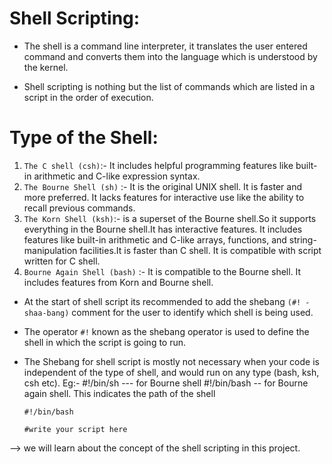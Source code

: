 # Shell Scripting:

- The shell is a command line interpreter, it translates the user entered command and converts them into the language which is understood by the kernel.

- Shell scripting is nothing but the list of commands which are listed in a script in the order of execution.
# Type of the Shell:

1. `The C shell (csh)`:- It includes helpful programming features like built-in arithmetic and C-like expression syntax.
2. `The Bourne Shell (sh)` :- It is the original UNIX shell. It is faster and more preferred. It lacks features for interactive use like the ability to recall previous commands.
3. `The Korn Shell (ksh)`:- is a superset of the Bourne shell.So it supports everything in the Bourne shell.It has interactive features. It includes features like built-in arithmetic and C-like arrays, functions, and string-manipulation facilities.It is faster than C shell. It is compatible with script written for C shell.
4. `Bourne Again Shell (bash)` :- It is compatible to the Bourne shell. It includes features from Korn and Bourne shell.

- At the start of shell script its recommended to add the shebang  `(#! - shaa-bang)` comment for the user to identify which shell is being used.
- The operator `#!` known as the shebang operator is used to define the shell in which the script is going to run. 
- The Shebang for shell script is mostly not necessary when your code is independent of the type of shell, and would run on any type (bash, ksh, csh etc).
  Eg:- #!/bin/sh  --- for Bourne shell
       #!/bin/bash -- for Bourne again shell. This indicates the path of the shell

  ```
  #!/bin/bash

  #write your script here
  ```

--> we will learn about the concept of the shell scripting in this project.
